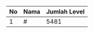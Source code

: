 | No | Nama            | Jumlah Level |
|----|-----------------|--------------|
| 1  | #    |    5481        |
